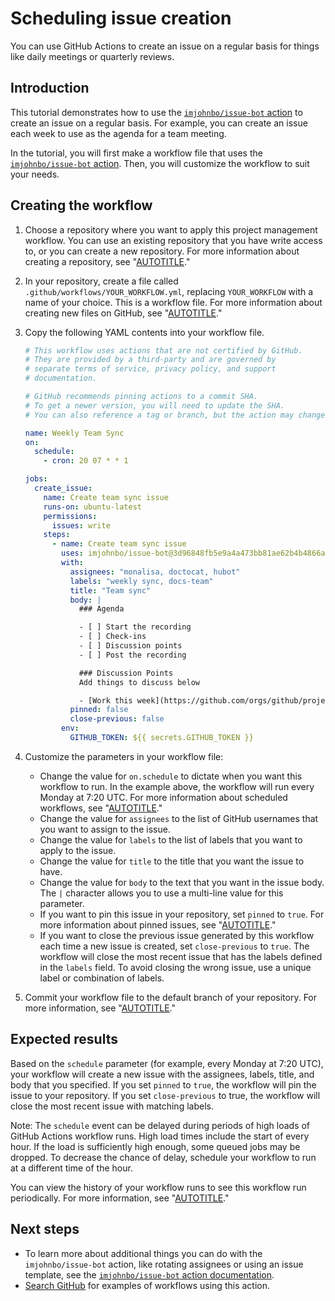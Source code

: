 # Scheduling issue creation

You can use GitHub Actions to create an issue on a regular basis for things like daily meetings or quarterly reviews.

## Introduction

This tutorial demonstrates how to use the [`imjohnbo/issue-bot` action](https://github.com/marketplace/actions/issue-bot-action) to create an issue on a regular basis. For example, you can create an issue each week to use as the agenda for a team meeting.

In the tutorial, you will first make a workflow file that uses the [`imjohnbo/issue-bot` action](https://github.com/marketplace/actions/issue-bot-action). Then, you will customize the workflow to suit your needs.

## Creating the workflow

1. Choose a repository where you want to apply this project management workflow. You can use an existing repository that you have write access to, or you can create a new repository. For more information about creating a repository, see "[AUTOTITLE](/repositories/creating-and-managing-repositories/creating-a-new-repository)."
1. In your repository, create a file called `.github/workflows/YOUR_WORKFLOW.yml`, replacing `YOUR_WORKFLOW` with a name of your choice. This is a workflow file. For more information about creating new files on GitHub, see "[AUTOTITLE](/repositories/working-with-files/managing-files/creating-new-files)."
1. Copy the following YAML contents into your workflow file.

    ```yaml copy
    # This workflow uses actions that are not certified by GitHub.
    # They are provided by a third-party and are governed by
    # separate terms of service, privacy policy, and support
    # documentation.

    # GitHub recommends pinning actions to a commit SHA.
    # To get a newer version, you will need to update the SHA.
    # You can also reference a tag or branch, but the action may change without warning.

    name: Weekly Team Sync
    on:
      schedule:
        - cron: 20 07 * * 1

    jobs:
      create_issue:
        name: Create team sync issue
        runs-on: ubuntu-latest
        permissions:
          issues: write
        steps:
          - name: Create team sync issue
            uses: imjohnbo/issue-bot@3d96848fb5e9a4a473bb81ae62b4b4866a56e93a
            with:
              assignees: "monalisa, doctocat, hubot"
              labels: "weekly sync, docs-team"
              title: "Team sync"
              body: |
                ### Agenda

                - [ ] Start the recording
                - [ ] Check-ins
                - [ ] Discussion points
                - [ ] Post the recording

                ### Discussion Points
                Add things to discuss below

                - [Work this week](https://github.com/orgs/github/projects/3)
              pinned: false
              close-previous: false
            env:
              GITHUB_TOKEN: ${{ secrets.GITHUB_TOKEN }}
    ```

1. Customize the parameters in your workflow file:
   - Change the value for `on.schedule` to dictate when you want this workflow to run. In the example above, the workflow will run every Monday at 7:20 UTC. For more information about scheduled workflows, see "[AUTOTITLE](/actions/using-workflows/events-that-trigger-workflows#scheduled-events)."
   - Change the value for `assignees` to the list of GitHub usernames that you want to assign to the issue.
   - Change the value for `labels` to the list of labels that you want to apply to the issue.
   - Change the value for `title` to the title that you want the issue to have.
   - Change the value for `body` to the text that you want in the issue body. The `|` character allows you to use a multi-line value for this parameter.
   - If you want to pin this issue in your repository, set `pinned` to `true`. For more information about pinned issues, see "[AUTOTITLE](/issues/tracking-your-work-with-issues/pinning-an-issue-to-your-repository)."
   - If you want to close the previous issue generated by this workflow each time a new issue is created, set `close-previous` to `true`. The workflow will close the most recent issue that has the labels defined in the `labels` field. To avoid closing the wrong issue, use a unique label or combination of labels.
1. Commit your workflow file to the default branch of your repository. For more information, see "[AUTOTITLE](/repositories/working-with-files/managing-files/creating-new-files)."

## Expected results

Based on the `schedule` parameter (for example, every Monday at 7:20 UTC), your workflow will create a new issue with the assignees, labels, title, and body that you specified. If you set `pinned` to `true`, the workflow will pin the issue to your repository. If you set `close-previous` to true, the workflow will close the most recent issue with matching labels.

<div class="ghd-spotlight ghd-spotlight-note border rounded-1 my-3 p-3 f5 color-border-accent-emphasis color-bg-accent">

Note: The `schedule` event can be delayed during periods of high loads of GitHub Actions workflow runs. High load times include the start of every hour. If the load is sufficiently high enough, some queued jobs may be dropped. To decrease the chance of delay, schedule your workflow to run at a different time of the hour.

</div>

You can view the history of your workflow runs to see this workflow run periodically. For more information, see "[AUTOTITLE](/actions/monitoring-and-troubleshooting-workflows/viewing-workflow-run-history)."

## Next steps

- To learn more about additional things you can do with the `imjohnbo/issue-bot` action, like rotating assignees or using an issue template, see the [`imjohnbo/issue-bot` action documentation](https://github.com/marketplace/actions/issue-bot-action).
- [Search GitHub](https://github.com/search?q=%22uses%3A+imjohnbo%2Fissue-bot%22&type=code) for examples of workflows using this action.

